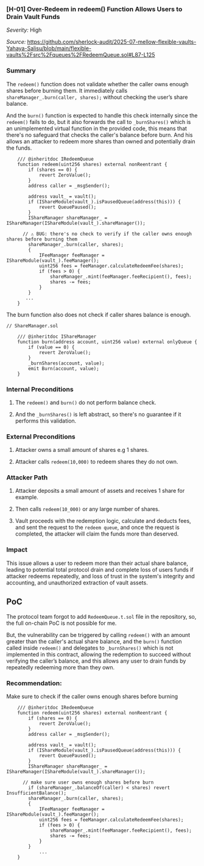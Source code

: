 ### [H-01] Over-Redeem in redeem() Function Allows Users to Drain Vault Funds

_Severity:_ High

_Source:_ https://github.com/sherlock-audit/2025-07-mellow-flexible-vaults-Yahaya-Salisu/blob/main/flexible-vaults%2Fsrc%2Fqueues%2FRedeemQueue.sol#L87-L125

### Summary
The `redeem()` function does not validate whether the caller owns enough shares before burning them. It immediately calls `shareManager_.burn(caller, shares);` without checking the user’s share balance.

And the `burn()` function is expected to handle this check internally since the `redeem()` fails to do, but it also forwards the call to `_burnShares()` which is an unimplemented virtual function in the provided code, this means that there's no safeguard that checks the caller's balance before burn. And his allows an attacker to redeem more shares than owned and potentially drain the funds.

```solidity
    /// @inheritdoc IRedeemQueue
    function redeem(uint256 shares) external nonReentrant {
        if (shares == 0) {
            revert ZeroValue();
        }
        address caller = _msgSender();

        address vault_ = vault();
        if (IShareModule(vault_).isPausedQueue(address(this))) {
            revert QueuePaused();
        }
        IShareManager shareManager_ = IShareManager(IShareModule(vault_).shareManager());

      // ⚠️ BUG: there's no check to verify if the caller owns enough shares before burning them
        shareManager_.burn(caller, shares);
        {
            IFeeManager feeManager = IShareModule(vault_).feeManager();
            uint256 fees = feeManager.calculateRedeemFee(shares);
            if (fees > 0) {
                shareManager_.mint(feeManager.feeRecipient(), fees);
                shares -= fees;
            }
        }
       ...
    }
```

The burn function also does not check if caller shares balance is enough.

```solidity
// ShareManager.sol

    /// @inheritdoc IShareManager
    function burn(address account, uint256 value) external onlyQueue {
        if (value == 0) {
            revert ZeroValue();
        }
        _burnShares(account, value);
        emit Burn(account, value);
    }
```

### Internal Preconditions
1. The `redeem()` and `burn()` do not perform balance check.

2. And the `_burnShares()` is left abstract, so there's no guarantee if it performs this validation.


### External Preconditions
1. Attacker owns a small amount of shares e.g 1 shares.

2. Attacker calls `redeem(10,000)` to redeem shares they do not own.


### Attacker Path
1. Attacker deposits a small amount of assets and receives 1 share for example.

2. Then calls `redeem(10_000)` or any large number of shares.

3. Vault proceeds with the redemption logic, calculate and deducts fees, and sent the request to the `redeem queue`, and once the request is completed, the attacker will claim the funds more than deserved.


### Impact
This issue allows a user to redeem more than their actual share balance, leading to potential total protocol drain and complete loss of users funds if attacker redeems repeatedly, and loss of trust in the system's integrity and accounting, and unauthorized extraction of vault assets.


## PoC
The protocol team forgot to add `RedeemQueue.t.sol` file in the repository, so, the full on-chain PoC is not possible for me.

But, the vulnerability can be triggered by calling `redeem()` with an amount greater than the caller's actual share balance, and the `burn()` function called inside `redeem()` and delegates to `_burnShares()` which is not implemented in this contract, allowing the redemption to succeed without verifying the caller’s balance, and this allows any user to drain funds by repeatedly redeeming more than they own.


### Recommendation:
Make sure to check if the caller owns enough shares before burning
```solidity
    /// @inheritdoc IRedeemQueue
    function redeem(uint256 shares) external nonReentrant {
        if (shares == 0) {
            revert ZeroValue();
        }
        address caller = _msgSender();

        address vault_ = vault();
        if (IShareModule(vault_).isPausedQueue(address(this))) {
            revert QueuePaused();
        }
        IShareManager shareManager_ = IShareManager(IShareModule(vault_).shareManager());

      // make sure user owns enough shares before burn
        if (shareManager_.balanceOf(caller) < shares) revert InsufficientBalance();
        shareManager_.burn(caller, shares);
        {
            IFeeManager feeManager = IShareModule(vault_).feeManager();
            uint256 fees = feeManager.calculateRedeemFee(shares);
            if (fees > 0) {
                shareManager_.mint(feeManager.feeRecipient(), fees);
                shares -= fees;
            }
        }
            ...
    }
```